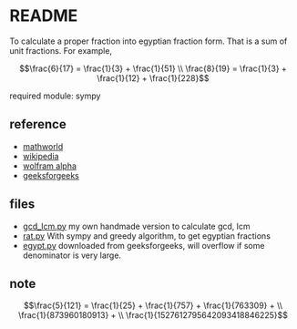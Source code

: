 README
======

To calculate a proper fraction into egyptian fraction form. That is a sum of unit fractions. For example,
```math
\frac{6}{17} = \frac{1}{3} + \frac{1}{51}
\\
\frac{8}{19} = \frac{1}{3} + \frac{1}{12} + \frac{1}{228}
```

required module: sympy

## reference

- [mathworld](http://mathworld.wolfram.com/EgyptianFraction.html)
- [wikipedia](https://en.wikipedia.org/wiki/Egyptian_fraction)
- [wolfram alpha](https://www.wolframalpha.com/input/?i=Egyptian+fraction&a=*C.Egyptian+fraction-_*MathWorld-&f2=4%2F5&f=EgyptianFractionCalculator.fraction%5Cu005f4%2F5)
- [geeksforgeeks](https://www.geeksforgeeks.org/greedy-algorithm-egyptian-fraction/)


## files

- [gcd_lcm.py](./gcd_lcm.py) my own handmade version to calculate gcd, lcm
- [rat.py](./rat.py) With sympy and greedy algorithm, to get egyptian fractions
- [egypt.py](./egypt.py) downloaded from geeksforgeeks, will overflow if some denominator is very large.

## note

```math
\frac{5}{121} =
\frac{1}{25} + \frac{1}{757} + \frac{1}{763309} + \\
\frac{1}{873960180913} +  \\
\frac{1}{1527612795642093418846225}
```
